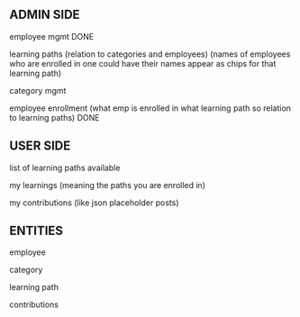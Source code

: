 ## ADMIN SIDE

employee mgmt DONE

learning paths (relation to categories and employees) (names of employees who are enrolled in one could have their names appear as chips for that learning path)

category mgmt

employee enrollment (what emp is enrolled in what learning path so relation to learning paths) DONE

## USER SIDE

list of learning paths available

my learnings (meaning the paths you are enrolled in)

my contributions (like json placeholder posts)

## ENTITIES

employee

category

learning path

contributions
